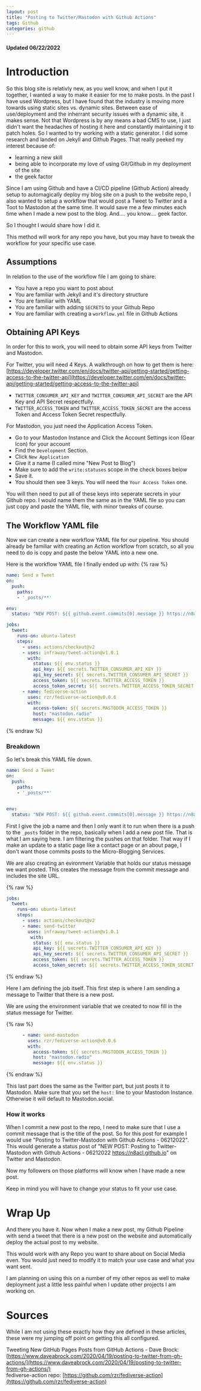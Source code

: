 ```yaml
---
layout: post
title: "Posting to Twitter/Mastodon with Github Actions"
tags: Github
categories: github
---
```


#### Updated 06/22/2022

# Introduction

So this blog site is relativly new, as you well know, and when I put it together, I wanted a way to make it easier for me to make posts. In the past I have used Wordpress, but I have found that the industry is moving more towards using static sites vs. dynamic sites. Between ease of use/deployment and the inherrant security issues with a dynamic site, it makes sense. Not that Wordpress is by any means a bad CMS to use, I just didn't want the headaches of hosting it here and constantly maintaining it to patch holes. So I wanted to try working with a static generator. I did some research and landed on Jekyll and Github Pages. That really peeked my interest because of:

* learning a new skill
* being able to incorporate my love of using Git/Github in my deployment of the site
* the geek factor

Since I am using Github and have a CI/CD pipeline (Github Action) already setup to automagically deploy my blog site on a push to the website repo, I also wanted to setup a workflow that would post a Tweet to Twitter and a Toot to Mastodon at the same time. It would save me a few minutes each time when I made a new post to the blog. And.... you know.... geek factor.

So I thought I would share how I did it.

This method will work for any repo you have, but you may have to tweak the workflow for your specific use case.

## Assumptions

In relation to the use of the workflow file I am going to share:

* You have a repo you want to post about
* You are familiar with Jekyll and it's directory structure
* You are familiar with YAML
* You are familiar with adding ```SECRETS``` to your Github Repo
* You are familiar with creating a ```workflow.yml``` file in Github Actions

## Obtaining API Keys

In order for this to work, you will need to obtain some API keys from Twitter and Mastodon.

For Twitter, you will need 4 Keys. A walkthrough on how to get them is here: [https://developer.twitter.com/en/docs/twitter-api/getting-started/getting-access-to-the-twitter-api](https://developer.twitter.com/en/docs/twitter-api/getting-started/getting-access-to-the-twitter-api)

* ```TWITTER_CONSUMER_API_KEY``` and ```TWITTER_CONSUMER_API_SECRET``` are the API Key and API Secret respectfully.
* ```TWITTER_ACCESS_TOKEN``` and ```TWITTER_ACCESS_TOKEN_SECRET``` are the access Token and Access Token Secret respectfully.

For Mastodon, you just need the Application Access Token.
* Go to your Mastodon Instance and Click the Account Settings icon (Gear Icon) for your account
* Find the ```Development``` Section.
* Click ```New Application```
* Give it a name (I called mine "New Post to Blog")
* Make sure to add the ```write:statuses``` scope in the check boxes below
* Save it.
* You should then see 3 keys. You will need the ```Your Access Token``` one.

You will then need to put all of these keys into seperate secrets in your Github repo. I would name them the same as in the YAML file so you can just copy and paste the YAML file, with minor tweaks of course.

## The Workflow YAML file

Now we can create a new workflow YAML file for our pipeline. You should already be familiar with creating an Action workflow from scratch, so all you need to do is copy and paste the below YAML into a new one.

Here is the workflow YAML file I finally ended up with:
{% raw %}
```yaml
name: Send a Tweet
on:
  push:
    paths:
    - '_posts/**'

env:
  status: "NEW POST: ${{ github.event.commits[0].message }} https://n8acl.github.io"

jobs:
  tweet:
    runs-on: ubuntu-latest
    steps:
      - uses: actions/checkout@v2
      - uses: infraway/tweet-action@v1.0.1
        with:
          status: ${{ env.status }}
          api_key: ${{ secrets.TWITTER_CONSUMER_API_KEY }}
          api_key_secret: ${{ secrets.TWITTER_CONSUMER_API_SECRET }}
          access_token: ${{ secrets.TWITTER_ACCESS_TOKEN }}
          access_token_secret: ${{ secrets.TWITTER_ACCESS_TOKEN_SECRET }}
      - name: fediverse-action
        uses: rzr/fediverse-action@v0.0.6
        with:
          access-token: ${{ secrets.MASTODON_ACCESS_TOKEN }}
          host: "mastodon.radio"
          message: ${{ env.status }}
```
{% endraw %}

### Breakdown

So let's break this YAML file down.

```yaml
name: Send a Tweet
on:
  push:
    paths:
    - '_posts/**'


env:
  status: "NEW POST: ${{ github.event.commits[0].message }} https://n8acl.github.io"
```

First I give the job a name and then I only want it to run when there is a push to the ```_posts``` folder in the repo, basically when I add a new post file. That is what I am saying here. I am filtering the pushes on that folder. That way if I make an update to a static page like a contact page or an about page, I don't want those commits posts to the Micro-Blogging Services.

We are also creating an evironment Variable that holds our status message we want posted. This creates the message from the commit message and includes the site URL.

{% raw %}
```yaml
jobs:
  tweet:
    runs-on: ubuntu-latest
    steps:
      - uses: actions/checkout@v2
      - name: send-twitter
        uses: infraway/tweet-action@v1.0.1
         with:
          status: ${{ env.status }}
          api_key: ${{ secrets.TWITTER_CONSUMER_API_KEY }}
          api_key_secret: ${{ secrets.TWITTER_CONSUMER_API_SECRET }}
          access_token: ${{ secrets.TWITTER_ACCESS_TOKEN }}
          access_token_secret: ${{ secrets.TWITTER_ACCESS_TOKEN_SECRET }}
```
{% endraw %}

Here I am defining the job itself. This first step is where I am sending a message to Twitter that there is a new post.

We are using the environment variable that we created to now fill in the status message for Twitter.

{% raw %}
```yaml
      - name: send-mastodon
        uses: rzr/fediverse-action@v0.0.6
        with:
          access-token: ${{ secrets.MASTODON_ACCESS_TOKEN }}
          host: "mastodon.radio"
          message: ${{ env.status }}
```
{% endraw %}

This last part does the same as the Twitter part, but just posts it to Mastodon. Make sure that you set the ```host:``` line to your Mastodon Instance. Otherwise it will default to Mastodon.social.

### How it works

When I commit a new post to the repo, I need to make sure that I use a commit message that is the title of the post. So for this post for example I would use "Posting to Twitter-Mastodon with Github Actions - 06212022". This would generate a status post of "NEW POST: Posting to Twitter-Mastodon with Github Actions - 06212022 https://n8acl.github.io" on Twitter and Mastodon.

Now my followers on those platforms will know when I have made a new post.

Keep in mind you will have to change your status to fit your use case.

# Wrap Up

And there you have it. Now when I make a new post, my Github Pipeline with send a tweet that there is a new post on the website and automatically deploy the actual post to my website. 

This would work with any Repo you want to share about on Social Media even. You would just need to modify it to match your use case and what you want sent.

I am planning on using this on a number of my other repos as well to make deployment just a little less painful when I update other projects I am working on.

# Sources

While I am not using these exactly how they are defined in these articles, these were my jumping off point on getting this all configured.

Tweeting New GitHub Pages Posts from GitHub Actions - Dave Brock: [https://www.daveabrock.com/2020/04/19/posting-to-twitter-from-gh-actions/](https://www.daveabrock.com/2020/04/19/posting-to-twitter-from-gh-actions/)<br/>
fediverse-action repo: [https://github.com/rzr/fediverse-action](https://github.com/rzr/fediverse-action)
